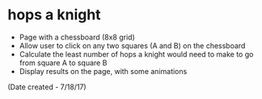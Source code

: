 # hops a knight
- Page with a chessboard (8x8 grid)
- Allow user to click on any two squares (A and B) on the chessboard
- Calculate the least number of hops a knight would need to make to go from square A to square B
- Display results on the page, with some animations

(Date created - 7/18/17)
